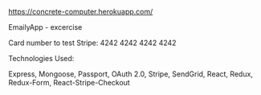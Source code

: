 
https://concrete-computer.herokuapp.com/

EmailyApp - excercise

Card number to test Stripe: 4242 4242 4242 4242

Technologies Used: 

Express,
Mongoose,
Passport,
OAuth 2.0,
Stripe,
SendGrid,
React,
Redux,
Redux-Form,
React-Stripe-Checkout
